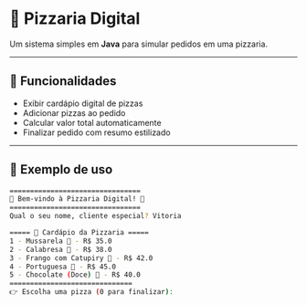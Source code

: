 # 🍕 Pizzaria Digital

Um sistema simples em **Java** para simular pedidos em uma pizzaria.  

---

## 🚀 Funcionalidades
- Exibir cardápio digital de pizzas
- Adicionar pizzas ao pedido
- Calcular valor total automaticamente
- Finalizar pedido com resumo estilizado

---

## 📸 Exemplo de uso
```bash
================================
🍕 Bem-vindo à Pizzaria Digital! 🍕
================================
Qual o seu nome, cliente especial? Vitoria

===== 📜 Cardápio da Pizzaria =====
1 - Mussarela 🍕 - R$ 35.0
2 - Calabresa 🍕 - R$ 38.0
3 - Frango com Catupiry 🍕 - R$ 42.0
4 - Portuguesa 🍕 - R$ 45.0
5 - Chocolate (Doce) 🍕 - R$ 40.0
==============================
👉 Escolha uma pizza (0 para finalizar):

